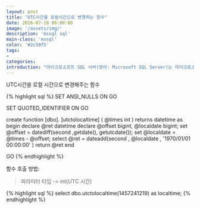 ```yaml
---
layout: post
title: "UTC시간을 로컬시간으로 변경하는 함수"
date: 2016-07-18 06:00:00
image: '/assets/img/'
description: 'mssql sql'
main-class: 'mssql'
color: '#2c50f5'
tags:
- 
categories:
introduction: "마이크로소프트 SQL 서버(영어: Microsoft SQL Server)는 마이크로소프트가 1989년 사이베이스(Sybase)를 기반으로 개발한 관계형 데이터베이스이다."
---
```


UTC시간을 로컬 시간으로 변경해주는 함수

{% highlight sql %}
SET ANSI_NULLS ON
GO

SET QUOTED_IDENTIFIER ON
GO

create function [dbo]. [utctolocaltime] ( @times int )
returns datetime
as
begin
declare @ret datetime
declare @offset bigint, @localdate bigint;
    set @offset = datediff(second ,getdate(), getutcdate());
    set @localdate = @times - @offset;
select @ret = dateadd(second , @localdate , '1970/01/01 00:00:00' )
return @ret
end

GO
{% endhighlight %}


 함수 호출 방법:

> 파라미터 타입 -> int(UTC 시간) <br/>



{% highlight sql %}
	select dbo.utctolocaltime(1457241219) as localtime;
{% endhighlight %}


